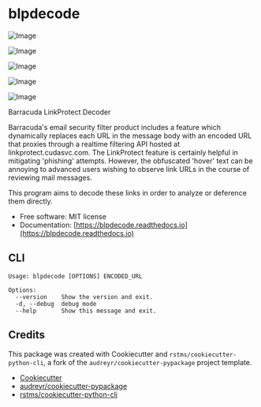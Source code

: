 blpdecode
=========

![Image](https://img.shields.io/github/license/rstms/blpdecode)

![Image](https://img.shields.io/pypi/v/blpdecode.svg)

![Image](https://circleci.com/gh/rstms/blpdecode/tree/master.svg?style=shield)

![Image](https://readthedocs.org/projects/blpdecode/badge/?version=latest)

![Image](https://pyup.io/repos/github/rstms/blpdecode/shield.svg)

Barracuda LinkProtect Decoder

Barracuda's email security filter product includes a feature which dynamically replaces each URL in the message body with an encoded URL that proxies through a realtime filtering API hosted at linkprotect.cudasvc.com.  The LinkProtect feature is certainly helpful in mitigating 'phishing' attempts.  However, the obfuscated 'hover' text can be annoying to advanced users wishing to observe link URLs in the course of reviewing mail messages.

This program aims to decode these links in order to analyze or deference them directly.  

* Free software: MIT license
* Documentation: [https://blpdecode.readthedocs.io](https://blpdecode.readthedocs.io)

CLI
---
```
Usage: blpdecode [OPTIONS] ENCODED_URL

Options:
  --version    Show the version and exit.
  -d, --debug  debug mode
  --help       Show this message and exit.
```



Credits
-------

This package was created with Cookiecutter and `rstms/cookiecutter-python-cli`, a fork of the `audreyr/cookiecutter-pypackage` project template.

- [Cookiecutter](https://github.com/audreyr/cookiecutter)
- [audreyr/cookiecutter-pypackage](https://github.com/audreyr/cookiecutter-pypackage)
- [rstms/cookiecutter-python-cli](https://github.com/rstms/cookiecutter-python-cli)

